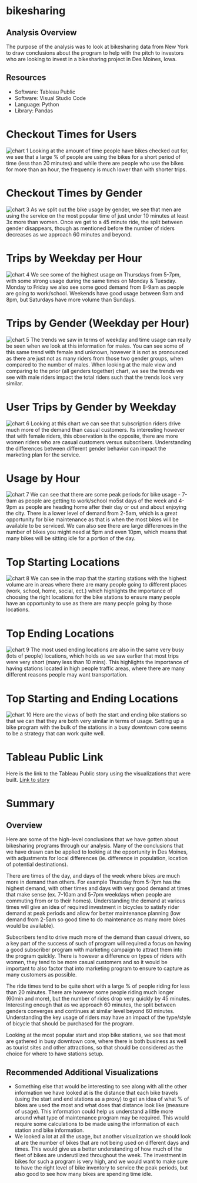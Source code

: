 # bikesharing

## Analysis Overview
The purpose of the analysis was to look at bikesharing data from New York to draw conclusions about the program to help with the pitch to investors who are looking to invest in a bikesharing project in Des Moines, Iowa.

## Resources
- Software: Tableau Public
- Software: Visual Studio Code
- Language: Python
- Library: Pandas

# Checkout Times for Users
![chart 1](https://github.com/tessiertodd/bikesharing/blob/main/Checkout%20Times%20for%20Users.png)
Looking at the amount of time people have bikes checked out for, we see that a large % of people are using the bikes for a short period of time (less than 20 minutes) and while there are people who use the bikes for more than an hour, the frequency is much lower than with shorter trips.

# Checkout Times by Gender 
![chart 3](https://github.com/tessiertodd/bikesharing/blob/main/Checkout%20Times%20by%20Gender.png)
As we split out the bike usage by gender, we see that men are using the service on the most popular time of just under 10 minutes at least 3x more than women.  Once we get to a 45 minute ride, the split between gender disappears, though as mentioned before the number of riders decreases as we approach 60 minutes and beyond.  

# Trips by Weekday per Hour 
![chart 4](https://github.com/tessiertodd/bikesharing/blob/main/Trips%20by%20Weekday%20per%20Hour.png)
We see some of the highest usage on Thursdays from 5-7pm, with some strong usage during the same times on Monday & Tuesday.  Monday to Friday we also see some good demand from 8-9am as people are going to work/school.  Weekends have good usage between 9am and 8pm, but Saturdays have more volume than Sundays.

# Trips by Gender (Weekday per Hour) 
![chart 5](https://github.com/tessiertodd/bikesharing/blob/main/Trips%20by%20Gender%20(Weekday%20per%20Hour).png)
The trends we saw in terms of weekday and time usage can really be seen when we look at this information for males.  You can see some of this same trend with female and unknown, however it is not as pronounced as there are just not as many riders from those two gender groups, when compared to the number of males.  When looking at the male view and comparing to the prior (all genders together) chart, we see the trends we see with male riders impact the total riders such that the trends look very similar.  

# User Trips by Gender by Weekday 
![chart 6](https://github.com/tessiertodd/bikesharing/blob/main/User%20Trips%20by%20Gender%20by%20Weekday.png)
Looking at this chart we can see that subscription riders drive much more of the demand than casual customers.  Its interesting however that with female riders, this observation is the opposite, there are more women riders who are casual customers versus subscribers.  Understanding the differences between different gender behavior can impact the marketing plan for the service.

# Usage by Hour
![chart 7](https://github.com/tessiertodd/bikesharing/blob/main/Usage%20by%20Hour.png)
We can see that there are some peak periods for bike usage - 7-9am as people are getting to work/school mo5st days of the week and 4-9pm as people are heading home after their day or out and about enjoying the city.  There is a lower level of demand from 2-5am, which is a great opportunity for bike maintenance as that is when the most bikes will be available to be serviced.  We can also see there are large differences in the number of bikes you might need at 5pm and even 10pm, which means that many bikes will be sitting idle for a portion of the day. 

# Top Starting Locations 
![chart 8](https://github.com/tessiertodd/bikesharing/blob/main/Top%20Starting%20Location.png)
We can see in the map that the starting stations with the highest volume are in areas where there are many people going to different places (work, school, home, social, ect.) which highlights the importance of choosing the right locations for the bike stations to ensure many people have an opportunity to use as there are many people going by those locations.

# Top Ending Locations 
![chart 9](https://github.com/tessiertodd/bikesharing/blob/main/Top%20Ending%20Locations.png)
The most used ending locations are also in the same very busy (lots of people) locations, which holds as we saw earlier that most trips were very short (many less than 10 mins).  This highlights the importance of having stations located in high people traffic areas, where there are many different reasons people may want transportation.  

# Top Starting and Ending Locations
![chart 10](https://github.com/tessiertodd/bikesharing/blob/main/Start%20and%20End%20Stations.png)
Here are the views of both the start and ending bike stations so that we can that they are both very similar in terms of usage.
Setting up a bike program with the bulk of the stations in a busy downtown core seems to be a strategy that can work quite well.

# Tableau Public Link
Here is the link to the Tableau Public story using the visualizations that were built.
[Link to story](https://public.tableau.com/app/profile/todd7889/viz/citibike_16378989468410/CitibikeReview)

# Summary
## Overview 
Here are some of the high-level conclusions that we have gotten about bikesharing programs through our analysis.  Many of the conclusions that we have drawn can be applied to looking at the opportunity in Des Moines, with adjustments for local differences (ie. difference in population, location of potential destinations).

There are times of the day, and days of the week where bikes are much more in demand than others.  For example Thursday from 5-7pm has the highest demand, with other times and days with very good demand at times that make sense (ex. 7-10am and 5-7pm weekdays when people are commuting from or to their homes).  Understanding the demand at various times will give an idea of required investment in bicycles to satisfy rider demand at peak periods and allow for better maintenance planning (low demand from 2-5am so good time to do maintenance as many more bikes would be available). 

Subscribers tend to drive much more of the demand than casual drivers, so a key part of the success of such of program will required a focus on having a good subscriber program with marketing campaign to attract them into the program quickly.  There is however a difference on types of riders with women, they tend to be more casual customers and so it would be important to also factor that into marketing program to ensure to capture as many customers as possible.

The ride times tend to be quite short with a large % of people riding for less than 20 minutes.  There are however some people riding much longer (60min and more), but the number of rides drop very quickly by 45 minutes.  Interesting enough that as we approach 60 minutes, the split between genders converges and continues at similar level beyond 60 minutes.  Understanding the key usage of riders may have an impact of the type/style of bicycle that should be purchased for the program.

Looking at the most popular start and stop bike stations, we see that most are gathered in busy downtown core, where there is both business as well as tourist sites and other attractions, so that should be considered as the choice for where to have stations setup.

## Recommended Additional Visualizations
- Something else that would be interesting to see along with all the other information we have looked at is the distance that each bike travels (using the start and end stations as a proxy) to get an idea of what % of bikes are used the most and what does that distance look like (measure of usage).  This information could help us understand a little more around what type of maintenance program may be required. This would require some calculations to be made using the information of each station and bike information.
- We looked a lot at all the usage, but another visualization we should look at are the number of bikes that are not being used on different days and times.  This would give us a better understanding of how much of the fleet of bikes are underutilized throughout the week.  The investment in bikes for such a program is very high, and we would want to make sure to have the right level of bike inventory to service the peak periods, but also good to see how many bikes are spending time idle.

